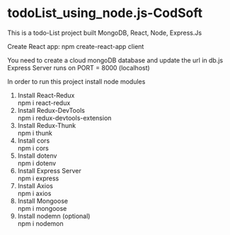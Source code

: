 # todoList_using_node.js-CodSoft
This is a todo-List project built MongoDB, React, Node, Express.Js

Create React app:
npm create-react-app client

You need to create a cloud mongoDB database and update the url in db.js
Express Server runs on PORT = 8000 (localhost)

In order to run this project install node modules 
1. Install React-Redux <br>
   npm i react-redux
2. Install Redux-DevTools <br>
   npm i redux-devtools-extension
3. Install Redux-Thunk <br>
   npm i thunk
4. Install cors <br>
   npm i cors
5. Install dotenv <br>
   npm i dotenv
6. Install Express Server <br>
   npm i express
7. Install Axios <br>
   npm i axios
8. Install Mongoose <br>
   npm i mongoose
9. Install nodemn (optional) <br>
   npm i nodemon
